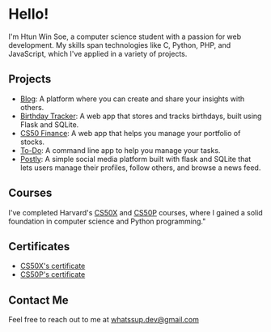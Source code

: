 # Hello!

I'm Htun Win Soe, a computer science student with a passion for web development. My skills span technologies like C, Python, PHP, and JavaScript, which I've applied in a variety of projects.

## Projects

* [Blog](https://github.com/htun1soe/blog): A platform where you can create and share your insights with others.
* [Birthday Tracker](https://github.com/htun1soe/birthdays): A web app that stores and tracks birthdays, built using Flask and SQLite.
* [CS50 Finance](https://github.com/htun1soe/finance): A web app that helps you manage your portfolio of stocks.
* [To-Do](https://github.com/htun1soe/to-do): A command line app to help you manage your tasks.
* [Postly](https://github.com/htun1soe/postly): A simple social media platform built with flask and SQLite that lets users manage their profiles, follow others, and browse a news feed.

## Courses

I've completed Harvard's [CS50X](https://cs50.harvard.edu/x/2024/) and [CS50P](https://cs50.harvard.edu/python/2022/) courses, where I gained a solid foundation in computer science and Python programming."

## Certificates

* [CS50X's certificate](https://certificates.cs50.io/a5b86ee0-c07d-4631-8160-fe8f3e4ff47f.pdf?size=letter)
* [CS50P's certificate](https://certificates.cs50.io/8887207a-5100-4b97-b4c9-6cd4c4562f30.pdf?size=letter)

## Contact Me

Feel free to reach out to me at [whatssup.dev@gmail.com](mailto:whatssup.dev@gmail.com)
